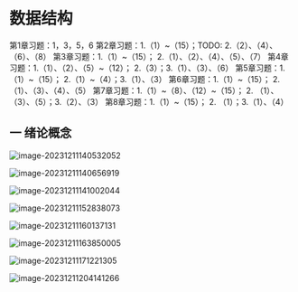 # 数据结构

第1章习题：1，3，5，6
第2章习题：1.（1）~（15）；TODO:						2.（2）、（4）、（6）、（8）
第3章习题：1.（1）~（15）；									2.（1）、（2）、（4）、（5）、（7）
第4章习题：1.（1）、（2）、（5）~（12）；			2.（3）；3.（1）、（3）、（6）
第5章习题：1.（1）~（15）；									2.（1）~（4）；3.（1）、（3）
第6章习题：1.（1）~（15）；									2.（1）、（3）、（4）、（5）
第7章习题：1.（1）~（8）、（12）~（15）；			                                                                                                                                                                                                                                                                                                                                                                                                                                                                                                                                                                                                                                                                                                                                                                                                                                                                                                                                                                                                                                                                                                                                                                                                                                                                                                                                                                                                                                                                                                                                                                                                                                                                                                                                                                                                                                                                                                                                                                                                                                                                                                                                                                                                                                                                                                                                                                                                                                                                                                                                                                                                                                                                                                                                                                                                                                                                                                                                                                                                                                                                                                                                                                                                                                                                                                                                                                                                                                                                                                                                                                                                                                                                                                                                                                                                                                                                                                                                                                                                                                                                                                                                                                                                                                                                                                                                                                                                                                                                                                                                                                                                                                                                                                                                                                                                                                                                                                                                                                                                                                                                                                                                                                                                                                                                                                                                                                                                                                                                                                                                                                                                                                                                                                                                           2. （1）、（3）、（5）；3.（2）、（3）
第8章习题：1.（1）~（15）；									 2. （1）；3.（1）、（4）

## 一 绪论概念

![image-20231211140532052](C:\Users\sz.L\AppData\Roaming\Typora\typora-user-images\image-20231211140532052.png)

![image-20231211140656919](C:\Users\sz.L\AppData\Roaming\Typora\typora-user-images\image-20231211140656919.png)



![image-20231211141002044](C:\Users\sz.L\AppData\Roaming\Typora\typora-user-images\image-20231211141002044.png)

![image-20231211152838073](C:\Users\sz.L\AppData\Roaming\Typora\typora-user-images\image-20231211152838073.png)

![image-20231211160137131](C:\Users\sz.L\AppData\Roaming\Typora\typora-user-images\image-20231211160137131.png)

![image-20231211163850005](C:\Users\sz.L\AppData\Roaming\Typora\typora-user-images\image-20231211163850005.png)

![image-20231211171221305](C:\Users\sz.L\AppData\Roaming\Typora\typora-user-images\image-20231211171221305.png)

![image-20231211204141266](C:\Users\sz.L\AppData\Roaming\Typora\typora-user-images\image-20231211204141266.png)